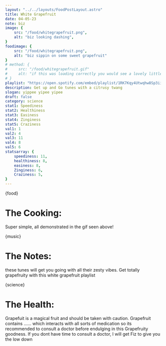 ```yaml
---
layout: "../../layouts/FoodPostLayout.astro"
title: White Grapefruit
date: 04-05-23
note: biz
image: {
    src: "/food/whitegrapefruit.png",
    alt: "biz looking dashing",
}
foodimage: {
    src: "/food/whitegrapefruit.png",
    alt: "biz sippin on some sweet grapefruit"
}
# method: {
#     src: "/food/whitegrapefruit.gif"
#     alt: "if this was loading correctly you would see a lovely little animation on how to make this recipe here... ohh well."
# }
playlist: "https://open.spotify.com/embed/playlist/1RK7Kqy4Utwqhw8Sp3ii5X?utm_source=generator&theme=0"
description: Get up and Go tunes with a citrusy twang
slogan: yippee yipee yipee
draft: false
category: science
stat1: Speediness
stat2: Healthiness
stat3: Easiness
stat4: Zinginess
stat5: Craziness
val1: 1
val2: 4
val3: 11
val4: 8
val5: 6
statsarray: {
    speediness: 11,
    healthiness: 8,
    easiness: 8,
    Zinginess: 6,
    Craziness: 5,
}
---
```


{food}
# The Cooking:

Super simple, all demonstrated in the gif seen above!

{music}
# The Notes:
these tunes will get you going with all their zesty vibes. Get totally grapefruity with this white grapefruit playlist



{science}
# The Health:
Grapefuit is a magical fruit and should be taken with caution. Grapefruit contains ...... which interacts with all sorts of medication so its recommended to consult a doctor before endulging in this Grapefruity goodness. If you dont have time to consult a doctor, I will get Fiz to give you the low down


